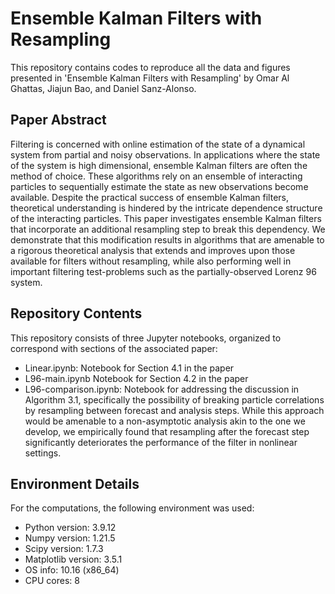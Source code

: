 # Ensemble Kalman Filters with Resampling
This repository contains codes to reproduce all the data and figures presented in 'Ensemble Kalman Filters with Resampling' by Omar Al Ghattas, Jiajun Bao, and Daniel Sanz-Alonso.

## Paper Abstract
Filtering is concerned with online estimation of the state of a dynamical system from partial and noisy observations. In applications where the state of the system is high dimensional, ensemble Kalman filters are often the method of choice. These algorithms rely on an ensemble of interacting particles to sequentially estimate the state as new observations become available. Despite the practical success of ensemble Kalman filters, theoretical understanding is hindered by the intricate dependence structure of the interacting particles. This paper investigates ensemble Kalman filters that incorporate an additional resampling step to break this dependency. We demonstrate that this modification results in algorithms that are amenable to a rigorous theoretical analysis that extends and improves upon those available for filters without resampling, while also performing well in important filtering test-problems such as the partially-observed Lorenz 96 system.

## Repository Contents
This repository consists of three Jupyter notebooks, organized to correspond with sections of the associated paper:
- Linear.ipynb: Notebook for Section 4.1 in the paper 
- L96-main.ipynb Notebook for Section 4.2 in the paper 
- L96-comparison.ipynb: Notebook for addressing the discussion in Algorithm 3.1, specifically the possibility of breaking particle correlations by resampling between forecast and analysis steps. While this approach would be amenable to a non-asymptotic analysis akin to the one we develop, we empirically found that resampling after the forecast step significantly deteriorates the performance of the filter in nonlinear settings. 

## Environment Details
For the computations, the following environment was used:
- Python version:  3.9.12
- Numpy version:  1.21.5
- Scipy version:  1.7.3
- Matplotlib version:  3.5.1
- OS info:  10.16 (x86_64)
- CPU cores:  8
